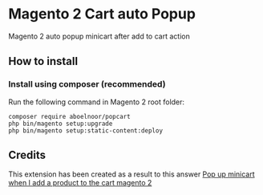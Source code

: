 # Magento 2 Cart auto Popup
Magento 2 auto popup minicart after add to cart action

## How to install

### Install using composer (recommended)

Run the following command in Magento 2 root folder:

```
composer require aboelnoor/popcart
php bin/magento setup:upgrade
php bin/magento setup:static-content:deploy
```

## Credits
This extension has been created as a result to this answer <a href="https://magento.stackexchange.com/a/140569/81049">Pop up minicart when I add a product to the cart magento 2</a>
